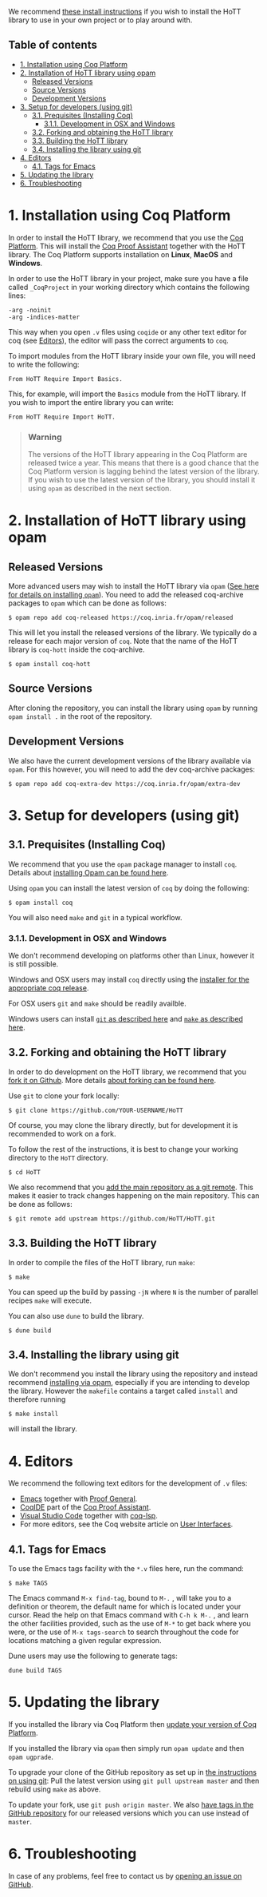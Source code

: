 We recommend [these install instructions](#1-installation-using-coq-platform) if you wish to install the HoTT
library to use in your own project or to play around with.

## Table of contents

- [1. Installation using Coq Platform](#1-installation-using-coq-platform)
- [2. Installation of HoTT library using opam](#2-installation-of-hott-library-using-opam)
  - [Released Versions](#released-versions)
  - [Source Versions](#source-versions)
  - [Development Versions](#development-versions)
- [3. Setup for developers (using git)](#3-setup-for-developers-using-git)
  - [3.1. Prequisites (Installing Coq)](#31-prequisites-installing-coq)
    - [3.1.1. Development in OSX and Windows](#311-development-in-osx-and-windows)
  - [3.2. Forking and obtaining the HoTT library](#32-forking-and-obtaining-the-hott-library)
  - [3.3. Building the HoTT library](#33-building-the-hott-library)
  - [3.4. Installing the library using git](#34-installing-the-library-using-git)
- [4. Editors](#4-editors)
  - [4.1. Tags for Emacs](#41-tags-for-emacs)
- [5. Updating the library](#5-updating-the-library)
- [6. Troubleshooting](#6-troubleshooting)

# 1. Installation using Coq Platform

In order to install the HoTT library, we recommend that you use the [Coq
Platform][1]. This will install the [Coq Proof Assistant][2] together with the
HoTT library. The Coq Platform supports installation on **Linux**, **MacOS** and
**Windows**.

In order to use the HoTT library in your project, make sure you have a file
called `_CoqProject` in your working directory which contains the following
lines:

```
-arg -noinit
-arg -indices-matter
```

This way when you open `.v` files using `coqide` or any other text editor for
coq (see [Editors](#editors)), the editor will pass the correct arguments to
`coq`.

To import modules from the HoTT library inside your own file, you will need to
write the following:

```coq
From HoTT Require Import Basics.
```

This, for example, will import the `Basics` module from the HoTT library. If you
wish to import the entire library you can write:

```coq
From HoTT Require Import HoTT.
```

> ### Warning
>
> The versions of the HoTT library appearing in the Coq Platform are released
> twice a year. This means that there is a good chance that the Coq Platform
> version is lagging behind the latest version of the library. If you wish to
> use the latest version of the library, you should install it using `opam` as
> described in the next section.

# 2. Installation of HoTT library using opam

## Released Versions

More advanced users may wish to install the HoTT library via `opam` ([See here
for details on installing `opam`][3]). You need to add the released coq-archive
packages to `opam` which can be done as follows:
```shell
$ opam repo add coq-released https://coq.inria.fr/opam/released
```
This will let you install the released versions of the library. We typically do
a release for each major version of `coq`. Note that the name of the HoTT
library is `coq-hott` inside the coq-archive.

```shell
$ opam install coq-hott
```

## Source Versions

After cloning the repository, you can install the library using `opam` by running
`opam install .` in the root of the repository.

## Development Versions

We also have the current development versions of the library available via
`opam`. For this however, you will need to add the dev coq-archive packages:
```shell
$ opam repo add coq-extra-dev https://coq.inria.fr/opam/extra-dev
```

# 3. Setup for developers (using git)

## 3.1. Prequisites (Installing Coq)

We recommend that you use the `opam` package manager to install `coq`. Details
about [installing Opam can be found here][3].

Using `opam` you can install the latest version of `coq` by doing the following:

```shell
$ opam install coq
```

You will also need `make` and `git` in a typical workflow.


### 3.1.1. Development in OSX and Windows

We don't recommend developing on platforms other than Linux, however it is still
possible.

Windows and OSX users may install `coq` directly using the [installer for the
appropriate coq release][9].

For OSX users `git` and `make` should be readily availble.

Windows users can install [`git` as described here][18] and [`make` as described
here][17].

## 3.2. Forking and obtaining the HoTT library

In order to do development on the HoTT library, we recommend that you [fork it
on Github][4]. More details [about forking can be found here][5].

Use `git` to clone your fork locally:

```shell
$ git clone https://github.com/YOUR-USERNAME/HoTT
```

Of course, you may clone the library directly, but for development it is
recommended to work on a fork.

To follow the rest of the instructions, it is best to change your working
directory to the `HoTT` directory.

```shell
$ cd HoTT
```

We also recommend that you [add the main repository as a git remote][6]. This
makes it easier to track changes happening on the main repository. This can be
done as follows:
```shell
$ git remote add upstream https://github.com/HoTT/HoTT.git
```

## 3.3. Building the HoTT library

In order to compile the files of the HoTT library, run `make`:

```shell
$ make
```
You can speed up the build by passing `-jN` where `N` is the number of parallel
recipes `make` will execute.

You can also use `dune` to build the library.

```shell
$ dune build
```

## 3.4. Installing the library using git

We don't recommend you install the library using the repository and instead
recommend [installing via opam](#installation-of-hott-library-using-opam),
especially if you are intending to develop the library. However the `makefile`
contains a target called `install` and therefore running
```shell
$ make install
```
will install the library.

# 4. Editors

We recommend the following text editors for the development of `.v` files:

 * [Emacs][10] together with [Proof General][11].
 * [CoqIDE][12] part of the [Coq Proof Assistant][13].
 * [Visual Studio Code][14] together with [coq-lsp][15].
 * For more editors, see the Coq website article on [User Interfaces][19].

## 4.1. Tags for Emacs

To use the Emacs tags facility with the `*.v` files here, run the command:
```shell
$ make TAGS
```
The Emacs command `M-x find-tag`, bound to `M-.` , will take you to a definition
or theorem, the default name for which is located under your cursor. Read the
help on that Emacs command with `C-h k M-.` , and learn the other facilities
provided, such as the use of `M-*` to get back where you were, or the use of
`M-x tags-search` to search throughout the code for locations matching a given
regular expression.

Dune users may use the following to generate tags:

```shell
dune build TAGS
```

# 5. Updating the library
If you installed the library via Coq Platform then [update your version of Coq
Platform][1].

If you installed the library via `opam` then simply run `opam update` and then
`opam ugprade`.

To upgrade your clone of the GitHub repository as set up in [the instructions on
using git](#forking-and-obtaining-the-hott-library): Pull the latest version
using `git pull upstream master` and then rebuild using `make` as above.

To update your fork, use `git push origin master`. We also [have tags in the
GitHub repository][7] for our released versions which you can use instead of
`master`.

# 6. Troubleshooting

In case of any problems, feel free to contact us by [opening an issue on
GitHub](https://github.com/HoTT/HoTT).


[1]: https://github.com/coq/platform/releases
[2]: https://github.com/coq/coq
[3]: https://opam.ocaml.org/doc/Install.html
[4]: https://github.com/HoTT/HoTT
[5]: https://docs.github.com/en/github/getting-started-with-github/fork-a-repo

[6]: https://docs.github.com/en/github/collaborating-with-issues-and-pull-requests/configuring-a-remote-for-a-fork
[7]: https://github.com/HoTT/HoTT/releases
[8]: https://opam.ocaml.org/doc/Install.html#OSX
[9]: https://github.com/coq/coq/releases
[10]: http://www.gnu.org/software/emacs/

[11]: http://proofgeneral.inf.ed.ac.uk
[12]: https://coq.inria.fr/refman/practical-tools/coqide.html
[13]: https://github.com/coq/coq
[14]: https://code.visualstudio.com/
[15]: https://github.com/ejgallego/coq-lsp

[16]: https://cygwin.com/install.html
[17]: https://stackoverflow.com/a/54086635
[18]: https://git-scm.com/book/en/v2/Getting-Started-Installing-Git
[19]: https://coq.inria.fr/user-interfaces.html